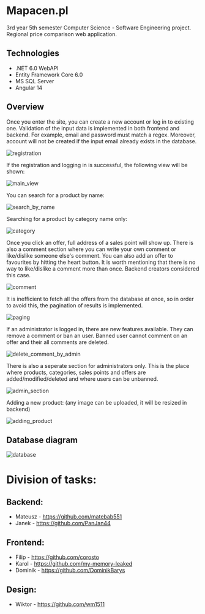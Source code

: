 # Mapacen.pl
3rd year 5th semester Computer Science - Software Engineering project.
Regional price comparison web application.

## Technologies
* .NET 6.0 WebAPI
* Entity Framework Core 6.0
* MS SQL Server
* Angular 14

## Overview
Once you enter the site, you can create a new account or log in to existing one.
Validation of the input data is implemented in both frontend and backend. For example, email and password must match a regex. Moreover, account will not be created if the input email already exists in the database.

![registration](https://i.postimg.cc/GmNrhLB0/rejestracja.png)

If the registration and logging in is successful, the following view will be shown:

![main_view](https://i.postimg.cc/CKXjNqzv/po-Zalogowaniu.png)

You can search for a product by name:

![search_by_name](https://i.postimg.cc/HxmLdYKY/wyszukiwanie-Po-Nazwie.png)

Searching for a product by category name only:

![category](https://i.postimg.cc/zBc7MG0B/zmiana-Kategorii.png)

Once you click an offer, full address of a sales point will show up. There is also a comment section where you can write your own comment or like/dislike someone else's comment. You can also add an offer to favourites by hitting the heart button. It is worth mentioning that there is no way to like/dislike a comment more than once. Backend creators considered this case.

![comment](https://i.postimg.cc/yNbwyvmw/komentowanie-ILikowanie.png)

It is inefficient to fetch all the offers from the database at once, so in order to avoid this, the pagination of results is implemented.

![paging](https://i.postimg.cc/j5NHBFhx/zmiana-Strony.png)

If an administrator is logged in, there are new features available. They can remove a comment or ban an user. Banned user cannot comment on an offer and their all comments are deleted.

![delete_comment_by_admin](https://i.postimg.cc/vTh7W8kX/admin-Usuwanie-Komentarza-IBlokowanie.png)

There is also a seperate section for administrators only. This is the place where products, categories, sales points and offers are added/modified/deleted and where users can be unbanned.

![admin_section](https://i.postimg.cc/gjzt97PS/panel-Admina-Wybor.png)

Adding a new product: (any image can be uploaded, it will be resized in backend)

![adding_product](https://i.postimg.cc/NjSrYxF5/panel-Admina-Dodawanie-Produktu.png)

## Database diagram

![database](https://i.postimg.cc/vTjJLTwK/diagram-BD.png)

# Division of tasks:

## Backend:
- Mateusz - https://github.com/matebab551
- Janek - https://github.com/PanJan44

## Frontend:
- Filip - https://github.com/corosto
- Karol - https://github.com/my-memory-leaked
- Dominik - https://github.com/DominikBarys

## Design:
- Wiktor - https://github.com/wm1511
